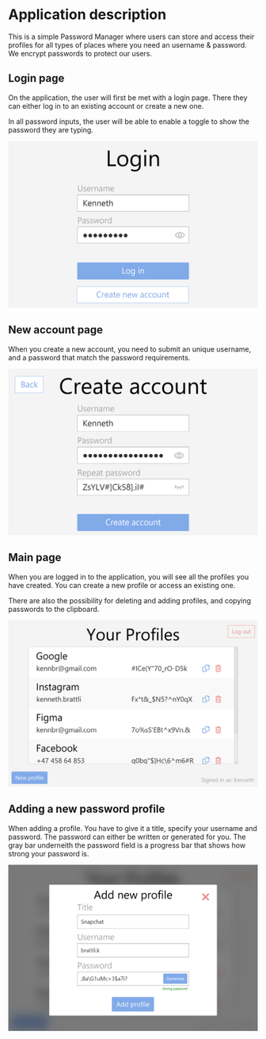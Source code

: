# Application description

This is a simple Password Manager where users can store and access their profiles for all types of places where you need an username & password. We encrypt passwords to protect our users.

## Login page

On the application, the user will first be met with a login page. There they can either log in to an existing account or create a new one.

In all password inputs, the user will be able to enable a toggle to show the password they are typing.

![Login page](../docs/images/release3_login.png)

## New account page

When you create a new account, you need to submit an unique username, and a password that match the password requirements.

![Create account page](../docs/images/release3_create_account.png)

## Main page

When you are logged in to the application, you will see all the profiles you have created. You can create a new profile or access an existing one.

There are also the possibility for deleting and adding profiles, and copying passwords to the clipboard.

![Your profiles page](../docs/images/release3_your_profiles.png)

## Adding a new password profile

When adding a profile. You have to give it a title, specify your username and password. The password can either be written or generated for you. The gray bar underneith the password field is a progress bar that shows how strong your password is.

![Add profile overlay](../docs/images/release3_add_profile.png)

